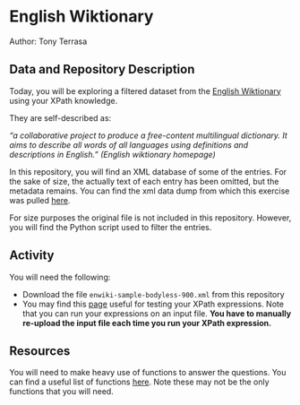 # English Wiktionary

Author: Tony Terrasa


## Data and Repository Description

Today, you will be exploring a filtered dataset from the [English Wiktionary](https://en.wiktionary.org/wiki/Wiktionary:Main_Page) using your XPath knowledge. 

They are self-described as:

_“a collaborative project to produce a free-content multilingual dictionary. It aims to describe all words of all languages using definitions and descriptions in English.” (English wiktionary homepage)_

In this repository, you will find an XML database of some of the entries. For the sake of size, the actually text of each entry has been omitted, but the metadata remains. You can find the xml data dump from which this exercise was pulled [here](https://dumps.wikimedia.your.org/enwiktionary/20220220/). 

For size purposes the original file is not included in this repository. However, you will find the Python script used to filter the entries. 


## Activity

You will need the following: 



* Download the file `enwiki-sample-bodyless-900.xml` from this repository
* You may find this [page](https://www.freeformatter.com/xpath-tester.html#ad-output) useful for testing your XPath expressions. Note that you can run your expressions on an input file. **You have to manually re-upload the input file each time you run your XPath expression.**


## Resources

You will need to make heavy use of functions to answer the questions.  You can find a useful list of functions [here](https://www.ibm.com/docs/en/idr/11.3.3?topic=functions-xpath). Note these may not be the only functions that you will need.


